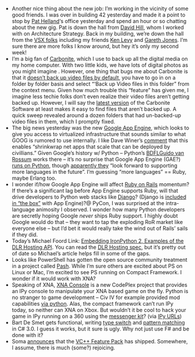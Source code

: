 -   Another nice thing about the new job: I’m working in the vicinity of
    some good friends. I was over in building 42 yesterday and made it a
    point to stop by [Pat Helland](http://blogs.msdn.com/pathelland/)‘s
    office yesterday and spend an hour or so chatting about the new gig.
    Pat is down the hall from [David
    Hill](http://blogs.msdn.com/dphill/), whom I worked with on
    Architecture Strategy. Back in my building, we’re down the hall from
    the [VSX folks](http://msdn.com/vsx) including my friends [Ken
    Levy](http://blogs.msdn.com/klevy) and [Gareth
    Jones](http://blogs.msdn.com/garethj/). I’m sure there are more
    folks I know around, but hey it’s only my second week!
-   I’m a big fan of [Carbonite](http://www.carbonite.com), which I use
    to back up all the digital media on my home computer. With two
    little kids, we have lots of digital photos as you might imagine .
    However, one thing that bugs me about Carbonite is that it [doesn’t
    back up video files by
    default](http://www.carbonite.com/customersupport/ViewPost.aspx?postid=89),
    you have to go in on a folder by folder basis and select “‘Back up
    Video files in this folder” from the context menu. Given how much
    trouble this “feature” has given me, I imagine less techie folks
    don’t even realize their video files aren’t getting backed up.
    However, I will say the [latest
    version](http://www.carbonite.com/customersupport/BrowseCategory.aspx?forumid=38#0)
    of the Carbonite Software at least makes it easy to find files that
    aren’t backed up. A quick sweep revealed around a dozen folders that
    had un-backed-up video files in them, which I promptly fixed.
-   The big news yesterday was the new [Google App
    Engine](http://code.google.com/appengine/), which looks to give you
    access to virtualized infrastructure that sounds similar to what
    GOOG is rumored to use internally. I like Dave Winer’s
    [comment](http://www.scripting.com/stories/2008/04/08/earlyNotesOnGoogleapps.html)
    that this enables “shrinkwrap net apps that scale that can be
    deployed by civillians.” Given Google’s history w/ Python – Python’s
    [BDFL](http://wiki.python.org/moin/BDFL)[Guido van
    Rossum](http://www.python.org/~guido/) works there – it’s no
    surprise that Google App Engine (GAE?) [runs on
    Python](http://code.google.com/appengine/kb/general.html#language),
    though [apparently
    they](http://code.google.com/appengine/docs/whatisgoogleappengine.html)
    “look forward to supporting more languages in the future”. I’m
    guessing “more languages” == Ruby, maybe Erlang too.
-   I wonder if/how Google App Engine will affect [Ruby on
    Rails](http://www.rubyonrails.org/) momentum? If there’s a
    significant lag before App Engine supports Ruby, will that drive
    developers to Python web stacks like
    [Django](http://www.djangoproject.com/)? (Django is [included in
    “the box”](http://code.google.com/appengine/articles/django.html)
    with App Engine)?@ PyCon, I was surprised at the intra-language
    animosity I observed. I wonder how many Python developers are
    secretly hoping Google *never* ships Ruby support. I highly doubt
    Google would do that – they want to tap the exploding RoR market
    like everyone else – but I’d bet it would really take the wind out
    of Rails’ sails if they did.
-   Today’s Michael Foord Link: [Embedding IronPython 2, Examples of the
    DLR Hosting
    API](http://www.voidspace.org.uk/ironpython/dlr_hosting.shtml). You
    can read the [DLR Hosting
    spec](http://compilerlab.members.winisp.net/dlr-spec-hosting.pdf),
    but it’s pretty out of date so Michael’s article helps fill in some
    of the gaps.
-   Looks like PowerShell has gotten the open source community treatment
    in a project called [Pash](http://pash.sourceforge.net/). While I’m
    sure others are excited about PS on Linux or Mac, I’m excited to see
    PS running on Compact Framework. I wonder if it would work with XNA?
-   Speaking of XNA, [XNA Console](http://www.codeplex.com/XnaConsole)
    is a new CodePlex project that provides an IPy console to manipulate
    your XNA based game on the fly. Python is no stranger to game
    development – Civ IV for example provided mod capabilities [via
    python](http://en.wikipedia.org/wiki/Civ_iv#Python). Alas, the
    compact framework can’t run IPy today, so neither can XNA on Xbox.
    But wouldn’t it be cool to hack your game in IPy running on a 360
    using the [messenger
    kit](http://www.xbox.com/en-US/hardware/x/xbox360messengerkit/)?
    (via [IPy
    URLs](http://ironpython-urls.blogspot.com/2008/04/xna-console.html))
-   Bart De Smet gets functional, writing [type
    switch](http://community.bartdesmet.net/blogs/bart/archive/2008/03/30/a-functional-c-type-switch.aspx)
    and [pattern
    matching](http://community.bartdesmet.net/blogs/bart/archive/2008/04/06/pattern-matching-in-c-part-0.aspx)
    in C\# 3.0. I guess it works, but it sure is ugly. Why not just use
    F\# and be done with it?
-   Soma
    [announces](http://blogs.msdn.com/somasegar/archive/2008/04/07/visual-c-2008-feature-pack-shipped.aspx)
    that the [VC++ Feature
    Pack](http://www.microsoft.com/downloads/details.aspx?FamilyId=D466226B-8DAB-445F-A7B4-448B326C48E7&displaylang=en)
    has shipped. Somewhere, I assume, there is much (some?) rejoicing.

